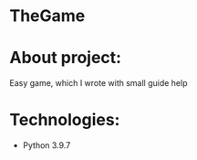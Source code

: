 # TheGame
# About project:
Easy game, which I wrote with small guide help 
# Technologies:
* Python 3.9.7
